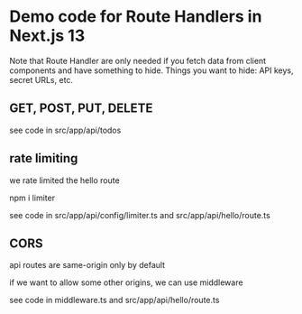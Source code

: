# Demo code for Route Handlers in Next.js 13

Note that Route Handler are only needed if you fetch data from client components and have something to hide.
Things you want to hide: API keys, secret URLs, etc.

## GET, POST, PUT, DELETE

see code in src/app/api/todos

## rate limiting

we rate limited the hello route

npm i limiter

see code in src/app/api/config/limiter.ts and src/app/api/hello/route.ts

## CORS

api routes are same-origin only by default

if we want to allow some other origins, we can use middleware

see code in middleware.ts and src/app/api/hello/route.ts
